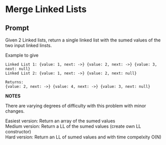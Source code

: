 # Merge Linked Lists
## Prompt

Given 2 Linked lists, return a single linked list with the sumed values of the two input linked linsts.

Example to give
```
Linked List 1: {value: 1, next: ->} {value: 2, next: ->} {value: 3, next: null}
Linked List 2: {value: 1, next: ->} {value: 2, next: null}

Returns:
{value: 2, next: ->} {value: 4, next: ->} {value: 3, next: null}

```
**NOTES**

There are varying degrees of difficulty with this problem with minor changes.

Easiest version: Return an array of the sumed values <br>
Medium version: Return a LL of the sumed values (create own LL constructor) <br>
Hard version: Return an LL of sumed values and with time compelxity O(N)
